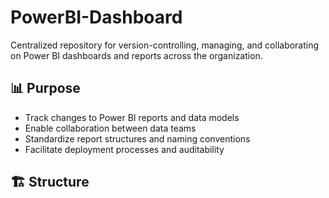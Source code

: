 # PowerBI-Dashboard
Centralized repository for version-controlling, managing, and collaborating on Power BI dashboards and reports across the organization.

## 📊 Purpose

- Track changes to Power BI reports and data models
- Enable collaboration between data teams
- Standardize report structures and naming conventions
- Facilitate deployment processes and auditability

## 🏗️ Structure
